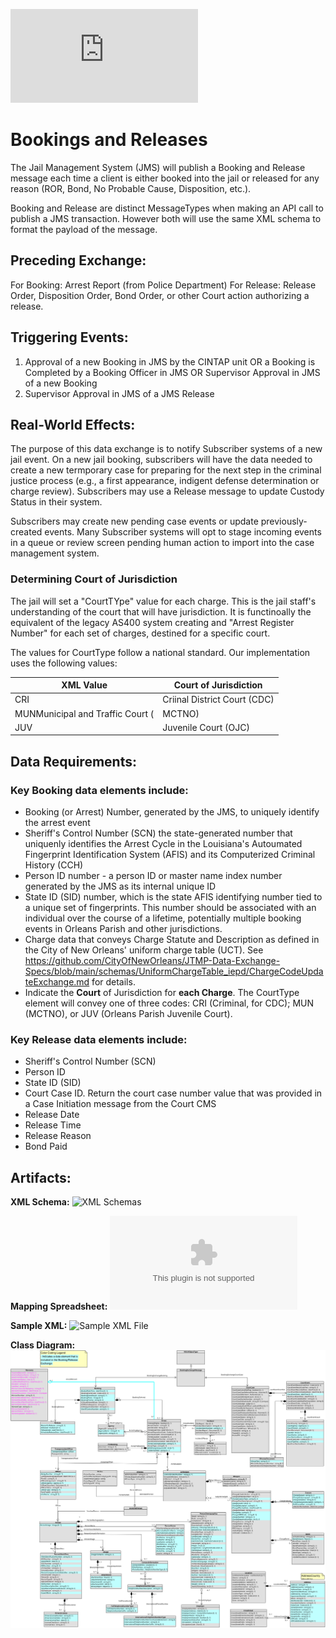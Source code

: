 ![Return to the JTMP landing page](https://github.com/CityOfNewOrleans/JTMP-Data-Exchange-Specs/blob/main/README.md)

# Bookings and Releases

The Jail Management System (JMS) will publish a Booking and Release message each time a client is either booked  into the jail or released for any reason (ROR, Bond, No Probable Cause, Disposition, etc.).

Booking and Release are distinct MessageTypes when making an API call to publish a JMS transaction. However both will use the same XML schema to format the payload of the message. 

## Preceding Exchange: 

For Booking: Arrest Report (from Police Department)​
For Release: Release Order, Disposition Order, Bond Order, or other Court action authorizing a release. 

## Triggering Events:

1. Approval of a new Booking in JMS by the CINTAP unit OR a Booking is Completed by a Booking Officer in JMS OR Supervisor Approval in JMS of a new Booking
2. Supervisor Approval in JMS of a JMS Release

## Real-World Effects: 

The purpose of this data exchange is to notify Subscriber systems of a new jail event. On a new jail booking, subscribers will have the data needed to create a new termporary case for preparing for the next step in the criminal justice process (e.g., a first appearance, indigent defense determination or charge review). Subscribers may use a Release message to update Custody Status in their system. 

Subscribers may create new pending case events or update previously-created events. Many Subscriber systems will opt to stage incoming events in a queue or review screen pending human action to import into the case management system. 

### Determining Court of Jurisdiction
The jail will set a "CourtTYpe" value for each charge. This is the jail staff's understanding of the court that will have jurisdiction. It is functinoally the equivalent of the legacy AS400 system creating and "Arrest Register Number" for each set of charges, destined for a specific court. 

The values for CourtType follow a national standard. Our implementation uses the following values:

|XML Value|Court of Jurisdiction|
|-------|-----|
|CRI|Criinal District Court (CDC)|
|MUNMunicipal and Traffic Court (|MCTNO)|
|JUV|Juvenile Court (OJC)|

## Data Requirements:

### Key Booking data elements include:
- Booking (or Arrest) Number, generated by the JMS, to uniquely identify the arrest event
- Sheriff's Control Number (SCN) the state-generated number that uniquenly identifies the Arrest Cycle in the Louisiana's Autoumated Fingerprint Identification System (AFIS) and its Computerized Criminal History (CCH)
- Person ID number - a person ID or master name index number generated by the JMS as its internal unique ID
- State ID (SID) number, which is the state AFIS identifying number tied to a unique set of fingerprints. This number should be associated with an individual over the course of a lifetime, potentially multiple booking events in Orleans Parish and other jurisdictions.
- Charge data that conveys Charge Statute and Description as defined in the City of New Orleans' uniform charge table (UCT). See https://github.com/CityOfNewOrleans/JTMP-Data-Exchange-Specs/blob/main/schemas/UniformChargeTable_iepd/ChargeCodeUpdateExchange.md for details.
- Indicate the <b>Court</b> of Jurisdiction for <b>each Charge</b>. The CourtType element will convey one of three codes: CRI (Criminal, for CDC); MUN (MCTNO), or JUV (Orleans Parish Juvenile Court). 

### Key Release data elements include:
- Sheriff's Control Number (SCN)
- Person ID
- State ID (SID)
- Court Case ID. Return the court case number value that was provided in a Case Initiation message from the Court CMS
- Release Date
- Release Time
- Release Reason
- Bond Paid

## Artifacts:
**XML Schema:**
![XML Schemas](https://github.com/CityOfNewOrleans/JTMP-Data-Exchange-Specs/tree/main/schemas/BookingAndRelease_iepd/api/xml_schema)

**Mapping Spreadsheet:**
![Mapping Spreadsheet](https://github.com/CityOfNewOrleans/JTMP-Data-Exchange-Specs/blob/main/schemas/BookingAndRelease_iepd/artifacts/Booking_MappingSpreadsheet.xlsx)

**Sample XML:**
![Sample XML File](https://github.com/CityOfNewOrleans/JTMP-Data-Exchange-Specs/tree/main/schemas/BookingAndRelease_iepd/examples)

**Class Diagram:**
![Class Diagram](https://github.com/CityOfNewOrleans/JTMP-Data-Exchange-Specs/blob/main/schemas/BookingAndRelease_iepd/artifacts/Booking_ClassDiagram.svg)
